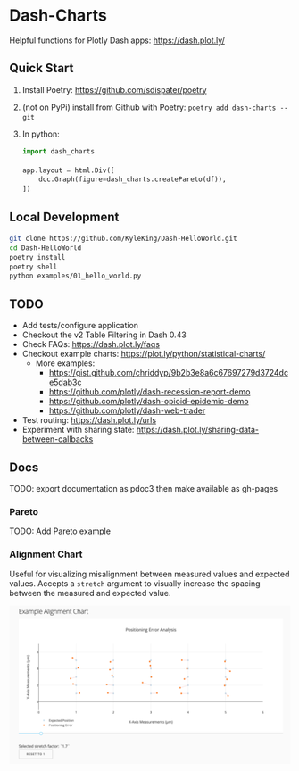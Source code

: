 # Dash-Charts

Helpful functions for Plotly Dash apps: https://dash.plot.ly/

## Quick Start

1. Install Poetry: https://github.com/sdispater/poetry
1. (not on PyPi) install from Github with Poetry: `poetry add dash-charts --git `
1. In python:

    ```py
    import dash_charts

    app.layout = html.Div([
        dcc.Graph(figure=dash_charts.createPareto(df)),
    ])
    ```

## Local Development

```sh
git clone https://github.com/KyleKing/Dash-HelloWorld.git
cd Dash-HelloWorld
poetry install
poetry shell
python examples/01_hello_world.py
```

## TODO

- Add tests/configure application
- Checkout the v2 Table Filtering in Dash 0.43
- Check FAQs: https://dash.plot.ly/faqs
- Checkout example charts: https://plot.ly/python/statistical-charts/
  - More examples:
    - https://gist.github.com/chriddyp/9b2b3e8a6c67697279d3724dce5dab3c
    - https://github.com/plotly/dash-recession-report-demo
    - https://github.com/plotly/dash-opioid-epidemic-demo
    - https://github.com/plotly/dash-web-trader
- Test routing: https://dash.plot.ly/urls
- Experiment with sharing state: https://dash.plot.ly/sharing-data-between-callbacks

## Docs

TODO: export documentation as pdoc3 then make available as gh-pages

### Pareto

TODO: Add Pareto example

### Alignment Chart

Useful for visualizing misalignment between measured values and expected values. Accepts a `stretch` argument to visually increase the spacing between the measured and expected value.

![ex_alignment_chart.png](.images/ex_alignment_chart.png)
